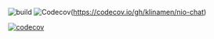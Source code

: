 ![build](https://github.com/klinamen/nio-chat/workflows/build/badge.svg)
![Codecov](https://img.shields.io/codecov/c/gh/klinamen/nio-chat)(https://codecov.io/gh/klinamen/nio-chat)

[![codecov](https://codecov.io/gh/klinamen/nio-chat/branch/master/graph/badge.svg)](https://codecov.io/gh/klinamen/nio-chat)
